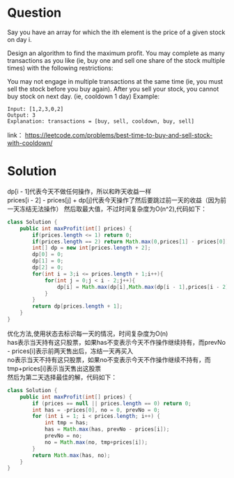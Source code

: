 # Question
Say you have an array for which the ith element is the price of a given stock on day i.

Design an algorithm to find the maximum profit. You may complete as many transactions as you like (ie, buy one and sell one share of the stock multiple times) with the following restrictions:

You may not engage in multiple transactions at the same time (ie, you must sell the stock before you buy again).
After you sell your stock, you cannot buy stock on next day. (ie, cooldown 1 day)
Example:

    Input: [1,2,3,0,2]
    Output: 3 
    Explanation: transactions = [buy, sell, cooldown, buy, sell]

link： https://leetcode.com/problems/best-time-to-buy-and-sell-stock-with-cooldown/

# Solution
dp[i - 1]代表今天不做任何操作，所以和昨天收益一样  
prices[i - 2] - prices[j] + dp[j]代表今天操作了然后要跳过前一天的收益（因为前一天冻结无法操作）
然后取最大值，不过时间复杂度为O(n^2),代码如下：
```java
class Solution {
    public int maxProfit(int[] prices) {
        if(prices.length <= 1) return 0;
        if(prices.length == 2) return Math.max(0,prices[1] - prices[0]);
        int[] dp = new int[prices.length + 2];
        dp[0] = 0;
        dp[1] = 0;
        dp[2] = 0;
        for(int i = 3;i <= prices.length + 1;i++){
            for(int j = 0;j < i - 2;j++){
                dp[i] = Math.max(dp[i],Math.max(dp[i - 1],prices[i - 2] - prices[j] + dp[j]));
            }
        }
        return dp[prices.length + 1];
    }
}
```
优化方法,使用状态去标识每一天的情况，时间复杂度为O(n)  
has表示当天持有这只股票，如果has不变表示今天不作操作继续持有，而prevNo - prices[i]表示前两天售出后，冻结一天再买入  
no表示当天不持有这只股票，如果no不变表示今天不作操作继续不持有，而tmp+prices[i]表示当天售出这股票  
然后为第二天选择最佳的解，代码如下：

```java
class Solution {
    public int maxProfit(int[] prices) {
        if (prices == null || prices.length == 0) return 0;
        int has = -prices[0], no = 0, prevNo = 0;
        for (int i = 1; i < prices.length; i++) {
            int tmp = has;
            has = Math.max(has, prevNo - prices[i]);
            prevNo = no;
            no = Math.max(no, tmp+prices[i]);
        }
        return Math.max(has, no);
    }
}
```
